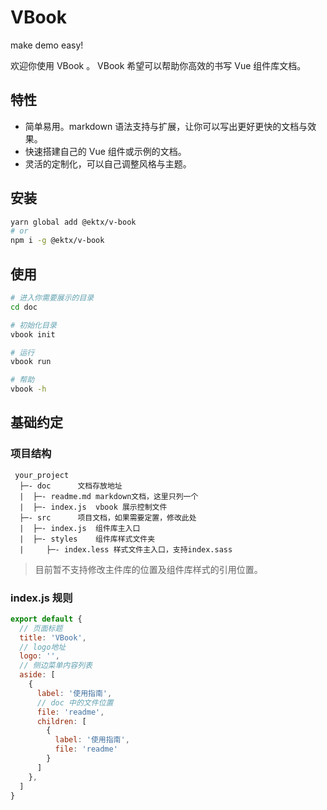 # VBook

make demo easy!

欢迎你使用 VBook 。 VBook 希望可以帮助你高效的书写 Vue 组件库文档。

## 特性

- 简单易用。markdown 语法支持与扩展，让你可以写出更好更快的文档与效果。
- 快速搭建自己的 Vue 组件或示例的文档。
- 灵活的定制化，可以自己调整风格与主题。

## 安装

```bash
yarn global add @ektx/v-book
# or
npm i -g @ektx/v-book
```

## 使用

```bash
# 进入你需要展示的目录
cd doc

# 初始化目录
vbook init

# 运行
vbook run

# 帮助
vbook -h
```

## 基础约定

### 项目结构

```
 your_project
  ├─- doc      文档存放地址
  |  ├─- readme.md markdown文档，这里只列一个
  |  ├─- index.js  vbook 展示控制文件
  ├─- src      项目文档，如果需要定置，修改此处
  |  ├─- index.js  组件库主入口
  |  ├─- styles    组件库样式文件夹
  |     ├─- index.less 样式文件主入口，支持index.sass
```

> 目前暂不支持修改主件库的位置及组件库样式的引用位置。


### index.js 规则

```js
export default {
  // 页面标题
  title: 'VBook',
  // logo地址
  logo: '',
  // 侧边菜单内容列表
  aside: [
    {
      label: '使用指南',
      // doc 中的文件位置
      file: 'readme',
      children: [
        {
          label: '使用指南',
          file: 'readme'
        }
      ]
    },
  ]
}
```